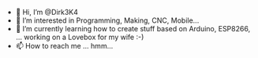 - 👋 Hi, I’m @Dirk3K4
- 👀 I’m interested in Programming, Making, CNC, Mobile...
- 🌱 I’m currently learning how to create stuff based on Arduino, ESP8266, ... working on a Lovebox for my wife :-)
- 📫 How to reach me ... hmm...

<!---
Dirk3K4/Dirk3K4 is a ✨ special ✨ repository because its `README.md` (this file) appears on your GitHub profile.
You can click the Preview link to take a look at your changes.
--->
